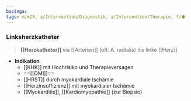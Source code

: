 ```yaml
---
bazinga: 
tags: m/m25, a/Intervention/Diagnostik, a/Intervention/Therapie, f/🫀
---
```

### Linksherzkatheter
> **[[Herzkatheter]]** via [[Arterien]] (oft: A. radialis) ins linke [[Herz]]
- **Indikation**
	- [[KHK]] mit Hochrisiko und Therapieversagen
	- ==[[OMI]]==
	- [[HRST]] durch myokardiale Ischämie
	- [[Herzinsuffizienz]] mit myokardialer Ischämie
	- [[Myokarditis]], [[Kardiomyopathie]] (zur Biopsie)